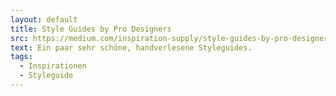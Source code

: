 ```yaml
---
layout: default
title: Style Guides by Pro Designers
src: https://medium.com/inspiration-supply/style-guides-by-pro-designers-5605707afc07
text: Ein paar sehr schöne, handverlesene Styleguides.
tags:
  - Inspirationen
  - Styleguide
---
```

